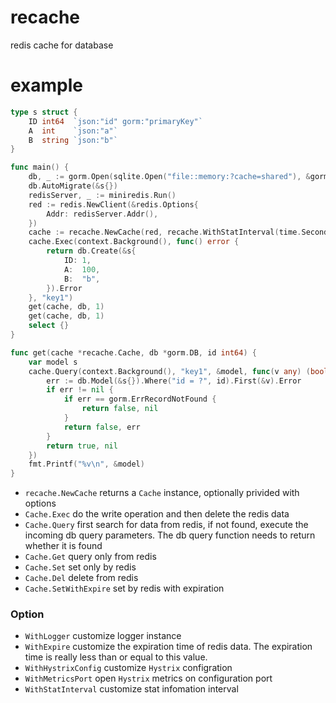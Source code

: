 # recache
redis cache for database

# example
```go
type s struct {
	ID int64  `json:"id" gorm:"primaryKey"`
	A  int    `json:"a"`
	B  string `json:"b"`
}

func main() {
	db, _ := gorm.Open(sqlite.Open("file::memory:?cache=shared"), &gorm.Config{})
	db.AutoMigrate(&s{})
	redisServer, _ := miniredis.Run()
	red := redis.NewClient(&redis.Options{
		Addr: redisServer.Addr(),
	})
	cache := recache.NewCache(red, recache.WithStatInterval(time.Second))
	cache.Exec(context.Background(), func() error {
		return db.Create(&s{
			ID: 1,
			A:  100,
			B:  "b",
		}).Error
	}, "key1")
	get(cache, db, 1)
	get(cache, db, 1)
	select {}
}

func get(cache *recache.Cache, db *gorm.DB, id int64) {
	var model s
	cache.Query(context.Background(), "key1", &model, func(v any) (bool, error) {
		err := db.Model(&s{}).Where("id = ?", id).First(&v).Error
		if err != nil {
			if err == gorm.ErrRecordNotFound {
				return false, nil
			}
			return false, err
		}
		return true, nil
	})
	fmt.Printf("%v\n", &model)
}
```

* `recache.NewCache` returns a `Cache` instance, optionally privided with options
* `Cache.Exec` do the write operation and then delete the redis data
* `Cache.Query` first search for data from redis, if not found, execute the incoming db query parameters. The db query function needs to return whether it is found
* `Cache.Get` query only from redis
* `Cache.Set` set only by redis
* `Cache.Del` delete from redis
* `Cache.SetWithExpire` set by redis with expiration

### Option
* `WithLogger` customize logger instance
* `WithExpire` customize the expiration time of redis data. The expiration time is really less than or equal to this value.
* `WithHystrixConfig` customize `Hystrix` configration
* `WithMetricsPort` open `Hystrix` metrics  on configuration port
* `WithStatInterval` customize stat infomation interval